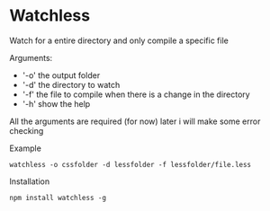 Watchless
============================

Watch for a entire directory and only compile a specific file

Arguments:

  - '-o' the output folder
  - '-d' the directory to watch
  - '-f' the file to compile when there is a change in the directory
  - '-h' show the help

All the arguments are required (for now) later i will make some error checking

Example

    watchless -o cssfolder -d lessfolder -f lessfolder/file.less

Installation

    npm install watchless -g